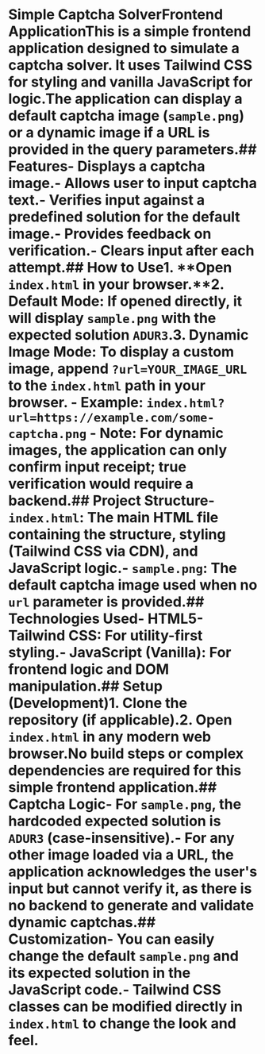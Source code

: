 # Simple Captcha SolverFrontend ApplicationThis is a simple frontend application designed to simulate a captcha solver. It uses Tailwind CSS for styling and vanilla JavaScript for logic.The application can display a default captcha image (`sample.png`) or a dynamic image if a URL is provided in the query parameters.## Features- Displays a captcha image.- Allows user to input captcha text.- Verifies input against a predefined solution for the default image.- Provides feedback on verification.- Clears input after each attempt.## How to Use1.  **Open `index.html` in your browser.**2.  **Default Mode:** If opened directly, it will display `sample.png` with the expected solution `ADUR3`.3.  **Dynamic Image Mode:** To display a custom image, append `?url=YOUR_IMAGE_URL` to the `index.html` path in your browser.    -   Example: `index.html?url=https://example.com/some-captcha.png`    -   Note: For dynamic images, the application can only confirm input receipt; true verification would require a backend.## Project Structure-   `index.html`: The main HTML file containing the structure, styling (Tailwind CSS via CDN), and JavaScript logic.-   `sample.png`: The default captcha image used when no `url` parameter is provided.## Technologies Used-   **HTML5**-   **Tailwind CSS**: For utility-first styling.-   **JavaScript (Vanilla)**: For frontend logic and DOM manipulation.## Setup (Development)1.  Clone the repository (if applicable).2.  Open `index.html` in any modern web browser.No build steps or complex dependencies are required for this simple frontend application.## Captcha Logic-   For `sample.png`, the hardcoded expected solution is `ADUR3` (case-insensitive).-   For any other image loaded via a URL, the application acknowledges the user's input but cannot verify it, as there is no backend to generate and validate dynamic captchas.## Customization-   You can easily change the default `sample.png` and its expected solution in the JavaScript code.-   Tailwind CSS classes can be modified directly in `index.html` to change the look and feel.